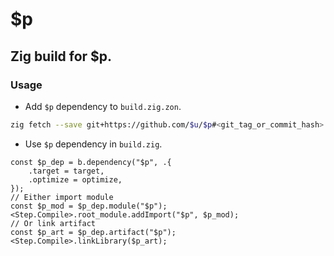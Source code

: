 # $p

## Zig build for $p.

### Usage

- Add `$p` dependency to `build.zig.zon`.

```sh
zig fetch --save git+https://github.com/$u/$p#<git_tag_or_commit_hash>
```

- Use `$p` dependency in `build.zig`.

```zig
const $p_dep = b.dependency("$p", .{
    .target = target,
    .optimize = optimize,
});
// Either import module
const $p_mod = $p_dep.module("$p");
<Step.Compile>.root_module.addImport("$p", $p_mod);
// Or link artifact
const $p_art = $p_dep.artifact("$p");
<Step.Compile>.linkLibrary($p_art);
```
